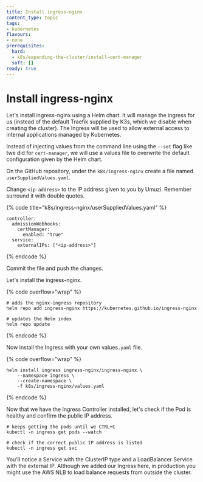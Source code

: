 ```yaml
---
title: Install ingress-nginx
content_type: topic
tags: 
- kubernetes
flavours:
- none
prerequisites:
  hard: 
  - k8s/expanding-the-cluster/install-cert-manager
  soft: []
ready: true
---
```


# Install ingress-nginx



Let's install ingress-nginx using a Helm chart. It will manage the ingress for us (instead of the default Traefik supplied by K3s, which we disable when creating the cluster). The Ingress will be used to allow external access to internal applications managed by Kubernetes.

Instead of injecting values from the command line using the `--set` flag like twe did for `cert-manager`, we will use a values file to overwrite the default configuration given by the Helm chart.

On the GitHub repository, under the `k8s/ingress-nginx` create a file named `userSuppliedValues.yaml`.

Change `<ip-address>` to the IP address given to you by Umuzi. Remember surround it with double quotes.

{% code title="k8s/ingress-nginx/userSuppliedValues.yaml" %}
```
controller:
  admissionWebhooks:
    certManager:
      enabled: "true"
  service:
    externalIPs: ["<ip-address>"]
```
{% endcode %}

Commit the file and push the changes.

Let's install the ingress-nginx.

{% code overflow="wrap" %}
```
# adds the nginx-ingress repository
helm repo add ingress-nginx https://kubernetes.github.io/ingress-nginx

# updates the Helm index
helm repo update
```
{% endcode %}

Now install the Ingress with your own values`.yaml` file.

{% code overflow="wrap" %}
```
helm install ingress ingress-nginx/ingress-nginx \
    --namespace ingress \
    --create-namespace \
    -f k8s/ingress-nginx/values.yaml
```
{% endcode %}

Now that we have the Ingress Controller installed, let's check if the Pod is healthy and confirm the public IP address.

```
# keeps getting the pods until we CTRL+C
kubectl -n ingress get pods --watch

# check if the correct public IP address is listed
kubectl -n ingress get svc
```

You'll notice a Service with the ClusterIP type and a LoadBalancer Service with the external IP. Although we added our Ingress here, in production you might use the AWS NLB to load balance requests from outside the cluster.
